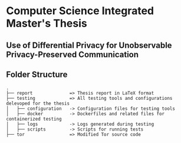 # Computer Science Integrated Master's Thesis
## Use of Differential Privacy for Unobservable Privacy-Preserved Communication

## Folder Structure
```
.
├── report              => Thesis report in LaTeX format
├── testing             => All testing tools and configurations delevoped for the thesis
│   ├── configuration   -> Configuration files for testing tools
│   ├── docker          -> Dockerfiles and related files for containerized testing
│   ├── logs            -> Logs generated during testing
│   ├── scripts         -> Scripts for running tests
├── tor                 => Modified Tor source code 

```




